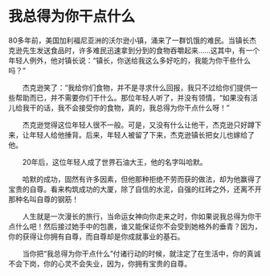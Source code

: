 # 我总得为你干点什么
80多年前，美国加利福尼亚洲的沃尔逊小镇，涌来了一群饥饿的难民。当镇长杰克逊先生发送食品时，许多难民迅速拿到分到的食物吞嚼起来……这其中，有一个年轻人例外，他对镇长说：“镇长，你送给我这么多好吃的，我能为你干些什么吗？” 

　　杰克逊笑了：“我给你们食物，并不是寻求什么回报，我只不过给你们提供一些帮助而已，并不需要你们干什么。那位年轻人听了，并没有领情，“如果没有活儿给我干的话，我不会接受你的食物，真的，我总得为你干点什么呀！” 

　　杰克逊觉得这位年轻人很不一般。可是，又没有什么让他干，杰克逊只好蹲下来，让年轻人给他捶背。后来，年轻人被留了下来，杰克逊镇长把女儿也嫁给了他。 

　　20年后，这位年轻人成了世界石油大王，他的名字叫哈默。 

　　哈默的成功，固然有许多因素，但他那种拒绝不劳而获的做法，却为他赢得了宝贵的自尊。看来构筑成功的大厦，除了自信的水泥，自强的红砖之外，还离不开那种名叫自尊的钢筋！ 

　　人生就是一次漫长的旅行，当命运女神向你走来之时，你如果说我总得为你干点什么吧！然后接过她手中的包裹，谁又能保证你不会受到她格外的垂青？因为，你的获得让你拥有自尊，而自尊却是你成就事业的基石。 

　　当你把“我总得为你干点什么”付诸行动的时候，就注定了在生活中，你的真诚不会下岗，你的心灵不会失业，因为，你拥有宝贵的自尊。
  
